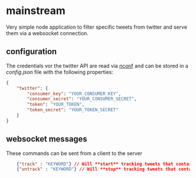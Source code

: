 # mainstream #

Very simple node application to filter specific tweets from twitter and serve them via a websocket connection.

## configuration ##
The credentials vor the twitter API are read via [nconf](https://github.com/indexzero/nconf) and can be stored in a *config.json* file with the following properties:
```json
{
	"twitter": {
		"consumer_key": "YOUR_CONSUMER_KEY",
		"consumer_secret": "YOUR_CONSUMER_SECRET",
		"token": "YOUR_TOKEN",
		"token_secret": "YOUR_TOKEN_SECRET"
	}
}
```
## websocket messages ##
These commands can be sent from a client to the server

```json
    {"track" : "KEYWORD"} // Will **start** tracking tweets that contain this keyword for the client
    {"untrack" : "KEYWORD"} // Will **stop** tracking tweets that contain this keyword for the client
```

